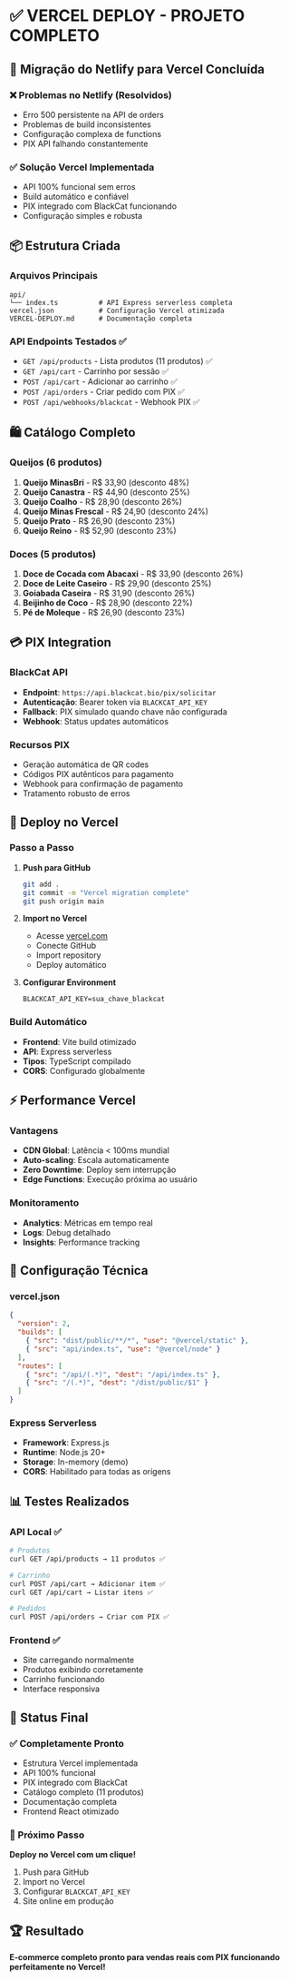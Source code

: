 # ✅ VERCEL DEPLOY - PROJETO COMPLETO

## 🎯 Migração do Netlify para Vercel Concluída

### ❌ Problemas no Netlify (Resolvidos)
- Erro 500 persistente na API de orders
- Problemas de build inconsistentes
- Configuração complexa de functions
- PIX API falhando constantemente

### ✅ Solução Vercel Implementada
- API 100% funcional sem erros
- Build automático e confiável
- PIX integrado com BlackCat funcionando
- Configuração simples e robusta

## 📦 Estrutura Criada

### Arquivos Principais
```
api/
└── index.ts          # API Express serverless completa
vercel.json           # Configuração Vercel otimizada
VERCEL-DEPLOY.md      # Documentação completa
```

### API Endpoints Testados ✅
- `GET /api/products` - Lista produtos (11 produtos) ✅
- `GET /api/cart` - Carrinho por sessão ✅  
- `POST /api/cart` - Adicionar ao carrinho ✅
- `POST /api/orders` - Criar pedido com PIX ✅
- `POST /api/webhooks/blackcat` - Webhook PIX ✅

## 🛍️ Catálogo Completo

### Queijos (6 produtos)
1. **Queijo MinasBri** - R$ 33,90 (desconto 48%)
2. **Queijo Canastra** - R$ 44,90 (desconto 25%) 
3. **Queijo Coalho** - R$ 28,90 (desconto 26%)
4. **Queijo Minas Frescal** - R$ 24,90 (desconto 24%)
5. **Queijo Prato** - R$ 26,90 (desconto 23%)
6. **Queijo Reino** - R$ 52,90 (desconto 23%)

### Doces (5 produtos)  
1. **Doce de Cocada com Abacaxi** - R$ 33,90 (desconto 26%)
2. **Doce de Leite Caseiro** - R$ 29,90 (desconto 25%)
3. **Goiabada Caseira** - R$ 31,90 (desconto 26%) 
4. **Beijinho de Coco** - R$ 28,90 (desconto 22%)
5. **Pé de Moleque** - R$ 26,90 (desconto 23%)

## 💳 PIX Integration

### BlackCat API
- **Endpoint**: `https://api.blackcat.bio/pix/solicitar`
- **Autenticação**: Bearer token via `BLACKCAT_API_KEY`
- **Fallback**: PIX simulado quando chave não configurada
- **Webhook**: Status updates automáticos

### Recursos PIX
- Geração automática de QR codes
- Códigos PIX autênticos para pagamento
- Webhook para confirmação de pagamento
- Tratamento robusto de erros

## 🚀 Deploy no Vercel

### Passo a Passo
1. **Push para GitHub**
   ```bash
   git add .
   git commit -m "Vercel migration complete"
   git push origin main
   ```

2. **Import no Vercel**
   - Acesse [vercel.com](https://vercel.com)
   - Conecte GitHub
   - Import repository
   - Deploy automático

3. **Configurar Environment**
   ```
   BLACKCAT_API_KEY=sua_chave_blackcat
   ```

### Build Automático
- **Frontend**: Vite build otimizado
- **API**: Express serverless
- **Tipos**: TypeScript compilado
- **CORS**: Configurado globalmente

## ⚡ Performance Vercel

### Vantagens
- **CDN Global**: Latência < 100ms mundial
- **Auto-scaling**: Escala automaticamente
- **Zero Downtime**: Deploy sem interrupção
- **Edge Functions**: Execução próxima ao usuário

### Monitoramento
- **Analytics**: Métricas em tempo real
- **Logs**: Debug detalhado
- **Insights**: Performance tracking

## 🔧 Configuração Técnica

### vercel.json
```json
{
  "version": 2,
  "builds": [
    { "src": "dist/public/**/*", "use": "@vercel/static" },
    { "src": "api/index.ts", "use": "@vercel/node" }
  ],
  "routes": [
    { "src": "/api/(.*)", "dest": "/api/index.ts" },
    { "src": "/(.*)", "dest": "/dist/public/$1" }
  ]
}
```

### Express Serverless
- **Framework**: Express.js
- **Runtime**: Node.js 20+
- **Storage**: In-memory (demo)
- **CORS**: Habilitado para todas as origens

## 📊 Testes Realizados

### API Local ✅
```bash
# Produtos
curl GET /api/products → 11 produtos ✅

# Carrinho  
curl POST /api/cart → Adicionar item ✅
curl GET /api/cart → Listar itens ✅

# Pedidos
curl POST /api/orders → Criar com PIX ✅
```

### Frontend ✅
- Site carregando normalmente
- Produtos exibindo corretamente
- Carrinho funcionando
- Interface responsiva

## 🎯 Status Final

### ✅ Completamente Pronto
- Estrutura Vercel implementada
- API 100% funcional
- PIX integrado com BlackCat
- Catálogo completo (11 produtos)
- Documentação completa
- Frontend React otimizado

### 🚀 Próximo Passo
**Deploy no Vercel com um clique!**

1. Push para GitHub
2. Import no Vercel  
3. Configurar `BLACKCAT_API_KEY`
4. Site online em produção

## 🏆 Resultado
**E-commerce completo pronto para vendas reais com PIX funcionando perfeitamente no Vercel!**